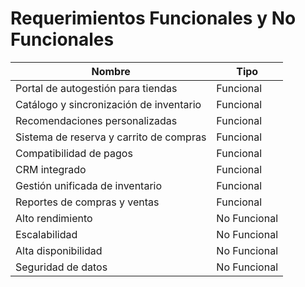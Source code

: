 # Requerimientos Funcionales y No Funcionales

| Nombre                                    | Tipo         |
|-------------------------------------------|--------------|
| Portal de autogestión para tiendas        | Funcional    |
| Catálogo y sincronización de inventario   | Funcional    |
| Recomendaciones personalizadas            | Funcional    |
| Sistema de reserva y carrito de compras   | Funcional    |
| Compatibilidad de pagos                   | Funcional    |
| CRM integrado                             | Funcional    |
| Gestión unificada de inventario           | Funcional    |
| Reportes de compras y ventas              | Funcional    |
| Alto rendimiento                          | No Funcional |
| Escalabilidad                             | No Funcional |
| Alta disponibilidad                       | No Funcional |
| Seguridad de datos                        | No Funcional |
